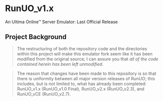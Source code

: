 # RunUO_v1.x
An Ultima Online™ Server Emulator: Last Official Release 

## Project Background
> The restructuring of both the repository code and the directories within this project will make this emulator fork seem like it has been modified from the original source; I can assure you that *all of the code contained herein has been left unmodified*. 

> The reason that changes have been made to this repository is so that there is uniformity between all major version releases of RunUO; this includes, but is not limited to, what has already been completed: RunUO_v1.x (RunUO_v1.0 Final), RunUO_v2.x (RunUO_v2.3), and RunUO_vCE (RunUO_v2.7). 
